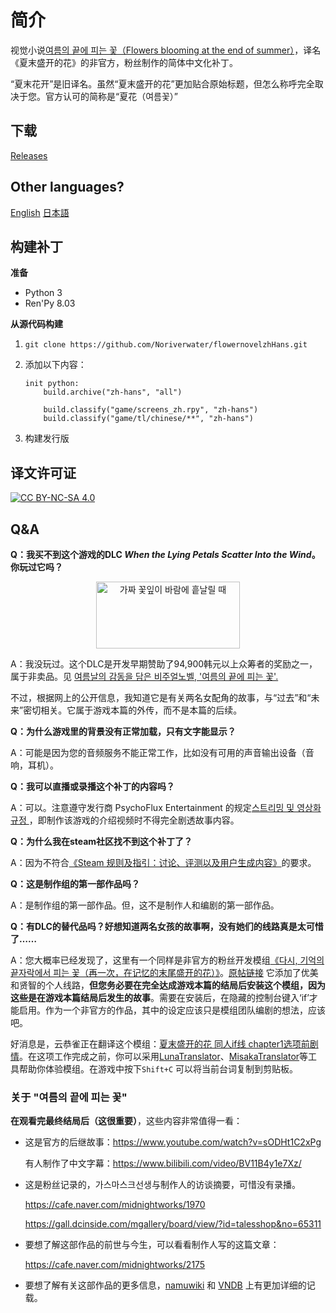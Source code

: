 # 简介

视觉小说[여름의 끝에 피는 꽃（Flowers blooming at the end of summer）](https://store.steampowered.com/app/1173010/)，译名《夏末盛开的花》的非官方，粉丝制作的简体中文化补丁。

“夏末花开”是旧译名。虽然“夏末盛开的花”更加贴合原始标题，但怎么称呼完全取决于您。官方认可的简称是“夏花（여름꽃）”

## 下载

[Releases](https://github.com/Noriverwater/flowernovelzhHans/releases/tag/2.0)

## Other languages? 

[English](https://github.com/Noriverwater/flowernovelzhHans/tree/English)    [日本語](https://github.com/Noriverwater/flowernovelzhHans/tree/Japanese)

## 构建补丁

**准备**

- Python 3
- Ren'Py 8.03

**从源代码构建**

1. `git clone https://github.com/Noriverwater/flowernovelzhHans.git`

2. 添加以下内容：
    ```
    init python:
        build.archive("zh-hans", "all")

        build.classify("game/screens_zh.rpy", "zh-hans")
        build.classify("game/tl/chinese/**", "zh-hans")
    ```

3. 构建发行版


## 译文许可证

[![CC BY-NC-SA 4.0][cc-by-nc-sa-image]][cc-by-nc-sa]



[cc-by-nc-sa]: http://creativecommons.org/licenses/by-nc-sa/4.0/

[cc-by-nc-sa-image]: https://licensebuttons.net/l/by-nc-sa/4.0/88x31.png

[cc-by-nc-sa-shield]: https://img.shields.io/badge/License-CC%20BY--NC--SA%204.0-lightgrey.svg

## Q&A

**Q：我买不到这个游戏的DLC *When the Lying Petals Scatter Into the Wind*。你玩过它吗？**

<p align="center"><img src= "https://cdn.cloudflare.steamstatic.com/steam/apps/1521480/header.jpg?t=1625836179" alt="가짜 꽃잎이 바람에 흩날릴 때" width="230" height="107" /></a></p>

A：我没玩过。这个DLC是开发早期赞助了94,900韩元以上众筹者的奖励之一，属于非卖品。见
[여름날의 감동을 담은 비주얼노벨, '여름의 끝에 피는 꽃'.](https://tumblbug.com/flowernovel/)

不过，根据网上的公开信息，我知道它是有关两名女配角的故事，与“过去”和“未来”密切相关。它属于游戏本篇的外传，而不是本篇的后续。

**Q：为什么游戏里的背景没有正常加载，只有文字能显示？**

A：可能是因为您的音频服务不能正常工作，比如没有可用的声音输出设备（音响，耳机）。

**Q：我可以直播或录播这个补丁的内容吗？**

A：可以。注意遵守发行商 PsychoFlux Entertainment 的规定[스트리밍 및 영상화 규정
](http://www.psychoflux.com/video-policy/)，即制作该游戏的介绍视频时不得完全剧透故事内容。

**Q：为什么我在steam社区找不到这个补丁了？**

A：因为不符合[《Steam 规则及指引：讨论、评测以及用户生成内容》](https://help.steampowered.com/zh-cn/faqs/view/6862-8119-C23E-EA7B)的要求。

**Q：这是制作组的第一部作品吗？**

A：是制作组的第一部作品。但，这不是制作人和编剧的第一部作品。

**Q：有DLC的替代品吗？好想知道两名女孩的故事啊，没有她们的线路真是太可惜了……**

A：您大概率已经发现了，这里有一个同样是非官方的粉丝开发模组[《다시, 기억의 끝자락에서 피는 꽃（再一次，在记忆的末尾盛开的花）》](https://steamcommunity.com/sharedfiles/filedetails/?id=2954417459)。[原帖链接](https://cafe.naver.com/midnightworks/2238)
它添加了优美和贤智的个人线路，**但您务必要在完全达成游戏本篇的结局后安装这个模组，因为这些是在游戏本篇结局后发生的故事**。需要在安装后，在隐藏的控制台键入‘if’才能启用。作为一个非官方的作品，其中的设定应该只是模组团队编剧的想法，应该吧。

好消息是，云恭雀正在翻译这个模组：[夏末盛开的花 同人if线 chapter1选项前剧情](https://www.bilibili.com/video/BV17g4y1W7Er/)。在这项工作完成之前，你可以采用[LunaTranslator](https://github.com/HIllya51/LunaTranslator)、[MisakaTranslator](
https://github.com/hanmin0822/MisakaTranslator)等工具帮助你体验模组。在游戏中按下`Shift+C` 可以将当前台词复制到剪贴板。

### 关于 "여름의 끝에 피는 꽃"

**在观看完最终结局后（这很重要）**，这些内容非常值得一看：

- 这是官方的后继故事：https://www.youtube.com/watch?v=sODHt1C2xPg

    有人制作了中文字幕：https://www.bilibili.com/video/BV11B4y1e7Xz/


- 这是粉丝记录的，가스마스크선생与制作人的访谈摘要，可惜没有录播。

    https://cafe.naver.com/midnightworks/1970

    https://gall.dcinside.com/mgallery/board/view/?id=talesshop&no=65311


- 要想了解这部作品的前世与今生，可以看看制作人写的这篇文章：

    https://cafe.naver.com/midnightworks/2175


- 要想了解有关这部作品的更多信息，[namuwiki](https://namu.wiki/w/%EC%97%AC%EB%A6%84%EC%9D%98%20%EB%81%9D%EC%97%90%20%ED%94%BC%EB%8A%94%20%EA%BD%83) 和 [VNDB](https://vndb.org/v30340) 上有更加详细的记载。










